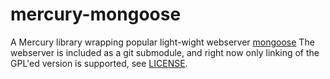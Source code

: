 mercury-mongoose
================

A Mercury library wrapping popular light-wight webserver [mongoose](https://github.com/cesanta/mongoose)
The webserver is included as a git submodule, and right now only linking of the GPL'ed version is supported,
see [LICENSE](LICENSE).
